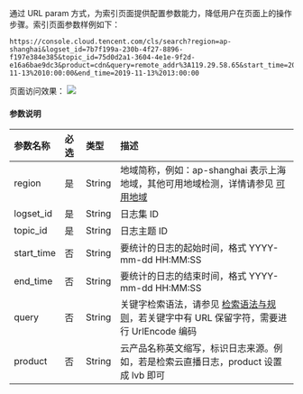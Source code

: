 

通过 URL param 方式，为索引页面提供配置参数能力，降低用户在页面上的操作步骤。索引页面参数样例如下：

```http
https://console.cloud.tencent.com/cls/search?region=ap-shanghai&logset_id=7b7f199a-230b-4f27-8896-f197e384e385&topic_id=75d0d2a1-3604-4e1e-9f2d-e16a6bae9dc3&product=cdn&query=remote_addr%3A119.29.58.65&start_time=2019-11-13%2010:00:00&end_time=2019-11-13%2013:00:00
```

页面访问效果：
![](https://main.qcloudimg.com/raw/b7055f622cd6e1d94783714704f37100.png)



#### 参数说明

| 参数名称   | 必选 | 类型   | 描述                                                         |
| :--------- | :--- | :----- | :----------------------------------------------------------- |
| region     | 是   | String | 地域简称，例如：ap-shanghai 表示上海地域，其他可用地域检测，详情请参见 [可用地域](https://cloud.tencent.com/document/product/614/18940) |
| logset_id  | 是   | String | 日志集 ID                                                    |
| topic_id   | 是   | String | 日志主题 ID                                                  |
| start_time | 否   | String | 要统计的日志的起始时间，格式 YYYY-mm-dd HH:MM:SS             |
| end_time   | 否   | String | 要统计的日志的结束时间，格式 YYYY-mm-dd HH:MM:SS             |
| query      | 否   | String | 关键字检索语法，请参见 [检索语法与规则](https://cloud.tencent.com/document/product/614/16982)，若关键字中有 URL 保留字符，需要进行 UrlEncode 编码 |
| product    | 否   | String | 云产品名称英文缩写，标识日志来源。例如，若是检索云直播日志，product 设置成 lvb 即可 |
